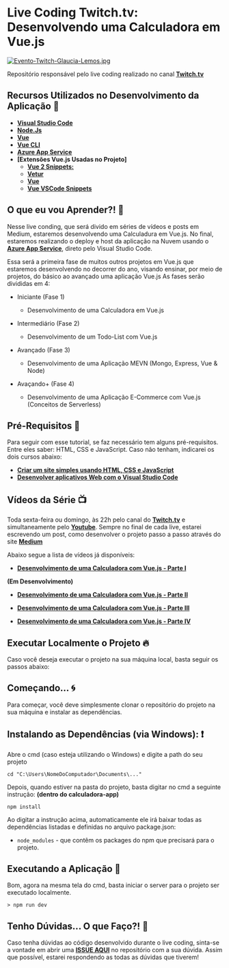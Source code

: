 # Live Coding Twitch.tv: Desenvolvendo uma Calculadora em Vue.js 

[![Evento-Twitch-Glaucia-Lemos.jpg](https://i.postimg.cc/3NMJ8T1G/Evento-Twitch-Glaucia-Lemos.jpg)](https://postimg.cc/XG80LtTN)

Repositório responsável pelo live coding realizado no canal **[Twitch.tv](https://www.twitch.tv/glaucia_lemos86)** 

## Recursos Utilizados no Desenvolvimento da Aplicação 🚀

* **[Visual Studio Code](https://code.visualstudio.com/?WT.mc_id=vuejscalculadora-github-gllemos)**
* **[Node.Js](https://nodejs.org/en/)**
* **[Vue](https://vuejs.org/)**
* **[Vue CLI](https://cli.vuejs.org/)**
* **[Azure App Service](https://azure.microsoft.com/pt-br/services/app-service/?WT.mc_id=vuejscalculadora-github-gllemos)**
* **[Extensões Vue.js Usadas no Projeto]**
    - **[Vue 2 Snippets:](https://marketplace.visualstudio.com/items?itemName=hollowtree.vue-snippets&WT.mc_id=vuejscalculadora-github-gllemos)**
    - **[Vetur](https://marketplace.visualstudio.com/items?itemName=octref.vetur&WT.mc_id=vuejscalculadora-github-gllemos)**
    - **[Vue](https://marketplace.visualstudio.com/items?itemName=liuji-jim.vue&WT.mc_id=vuejscalculadora-github-gllemos)**
    - **[Vue VSCode Snippets](https://marketplace.visualstudio.com/items?itemName=sdras.vue-vscode-snippets&WT.mc_id=vuejscalculadora-github-gllemos)**

## O que eu vou Aprender?! 📘

Nesse live conding, que será divido em séries de vídeos e posts em Medium, estaremos desenvolvendo uma Calculadura em Vue.js. No final, estaremos realizando o deploy e host da aplicação na Nuvem usando o **[Azure App Service](http://bit.ly/2W3ppi4)**, direto pelo Visual Studio Code.

Essa será a primeira fase de muitos outros projetos em Vue.js que estaremos desenvolvendo no decorrer do ano, visando ensinar, por meio de projetos, do básico ao avançado uma aplicação Vue.js
As fases serão divididas em 4:

* Iniciante (Fase 1)
    - Desenvolvimento de uma Calculadora em Vue.js

* Intermediário (Fase 2)
    - Desenvolvimento de um Todo-List com Vue.js

* Avançado (Fase 3)
    - Desenvolvimento de uma Aplicação MEVN (Mongo, Express, Vue & Node)

* Avaçando+ (Fase 4)
    - Desenvolvimento de uma Aplicação E-Commerce com Vue.js (Conceitos de Serverless)
    
    
## Pré-Requisitos 📕

Para seguir com esse tutorial, se faz necessário tem alguns pré-requisitos. Entre eles saber: HTML, CSS e JavaScript. Caso não tenham, indicarei os dois cursos abaixo:

- **[Criar um site simples usando HTML, CSS e JavaScript](https://docs.microsoft.com/pt-br/learn/modules/build-simple-website/?WT.mc_id=vuejscalculadora-github-gllemos)**
- **[Desenvolver aplicativos Web com o Visual Studio Code](https://docs.microsoft.com/pt-br/learn/modules/develop-web-apps-with-vs-code/?WT.mc_id=vuejscalculadora-github-gllemos)**

## Vídeos da Série 📺

Toda sexta-feira ou domingo, às 22h pelo canal do **[Twitch.tv](https://www.twitch.tv/glaucia_lemos86)** e simultaneamente pelo **[Youtube](https://www.youtube.com/user/l32759)**.
Sempre no final de cada live, estarei escrevendo um post, como desenvolver o projeto passo a passo através do site **[Medium](https://medium.com/@glaucia86)**

Abaixo segue a lista de vídeos já disponíveis:

* **[Desenvolvimento de uma Calculadora com Vue.js - Parte I](https://youtu.be/oEPVTnjIB_8)**

**(Em Desenvolvimento)**
* **[Desenvolvimento de uma Calculadora com Vue.js - Parte II]()**

* **[Desenvolvimento de uma Calculadora com Vue.js - Parte III]()**

* **[Desenvolvimento de uma Calculadora com Vue.js - Parte IV]()**

## Executar Localmente o Projeto 🔥

Caso você deseja executar o projeto na sua máquina local, basta seguir os passos abaixo:

## Começando... 🌀

Para começar, você deve simplesmente clonar o repositório do projeto na sua máquina e instalar as dependências.

## Instalando as Dependências (via Windows): ❗️

Abre o cmd (caso esteja utilizando o Windows) e digite a path do seu projeto

```
cd "C:\Users\NomeDoComputador\Documents\..."
```

Depois, quando estiver na pasta do projeto, basta digitar no cmd a seguinte instrução: **(dentro do calculadora-app)**

```
npm install
```

Ao digitar a instrução acima, automaticamente ele irá baixar todas as dependências listadas e definidas no arquivo package.json:

* `node_modules` - que contêm os packages do npm que precisará para o projeto.

## Executando a Aplicação 💨

Bom, agora na mesma tela do cmd, basta iniciar o server para o projeto ser executado localmente.

```
> npm run dev
```

## Tenho Dúvidas... O que Faço?! 🚩

Caso tenha dúvidas ao código desenvolvido durante o live coding, sinta-se a vontade em abrir uma **[ISSUE AQUI](https://github.com/glaucia86/live-coding-vuejs-calculadora/issues)** no repositório com a sua dúvida. Assim que possível, estarei respondendo as todas as dúvidas que tiverem!

